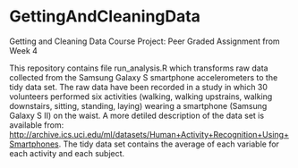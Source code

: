 # GettingAndCleaningData
Getting and Cleaning Data Course Project: Peer Graded Assignment from Week 4

This repository contains file run_analysis.R which transforms raw data collected from the Samsung Galaxy S smartphone accelerometers to the tidy data set. The raw data have been recorded in a study in which 30 volunteers performed six activities (walking, walking upstrains, walking downstairs, sitting, standing, laying) wearing a smartphone (Samsung Galaxy S II) on the waist. A more detiled description of the data set is available from: http://archive.ics.uci.edu/ml/datasets/Human+Activity+Recognition+Using+Smartphones.
The tidy data set contains the average of each variable for each activity and each subject.
